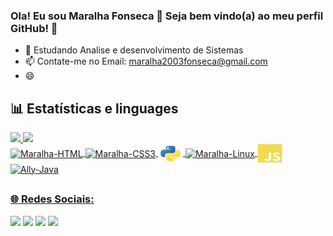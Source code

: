 ### Ola! Eu sou Maralha Fonseca 🌱 Seja bem vindo(a) ao meu perfil GitHub! 👋

- 🌱 Estudando Analise e desenvolvimento de Sistemas
- 📫  Contate-me no Email: maralha2003fonseca@gmail.com
- 😄

## 📊 Estatísticas e linguages
  <a href="https://github.com/Maralha">
  <img height="180em" src="https://github-readme-stats.vercel.app/api?username=maralha&show_icons=true&theme=dark&include_all_commits=true&count_private=true"/>
  <img height="180em" src="https://github-readme-stats.vercel.app/api/top-langs/?username=maralha&layout=compact&langs_count=16&theme=dark"/>
</div>

<div>
  <img align="center" alt="Maralha-HTML" height="30" width="40" src="https://user-images.githubusercontent.com/86207236/127777129-d379c1d2-9167-4a43-94cb-444e6590b4f0.png">
  <img align="center" alt="Maralha-CSS3" height="30" width="40" src="https://user-images.githubusercontent.com/86207236/127777210-8b70341a-6cad-48f4-a74c-f1aa903bc9ec.png">
  <img align="center" alt="Maralha-Python" height="30" width="40" src="https://raw.githubusercontent.com/devicons/devicon/master/icons/python/python-original.svg">
  <img align="center" alt="Maralha-Linux" height="30" width="40" src="https://user-images.githubusercontent.com/86207236/127777296-429e7543-3bbf-46ab-b4ff-8d1b465686e4.png">
   <img align="center" alt="Ally-Js" height="30" width="40" src="https://raw.githubusercontent.com/devicons/devicon/master/icons/javascript/javascript-plain.svg">
  <img align="center" alt="Ally-Java" height="40" width="50" src="https://cdn.jsdelivr.net/gh/devicons/devicon/icons/java/java-original.svg" >
</div>
  
  ##
  
  <h3> 🌐 Redes Sociais: <br></h3>
  
  <div> 
    <a href="https://api.whatsapp.com/send?phone=5511964261148" target="_blank"><img src="https://img.shields.io/badge/WhatsApp-25D366?style=for-the-badge&logo=whatsapp&logoColor=white" target="_blank"></a>
    <a href="https://t.me/maralhafonseca" target="_blank"><img src="https://img.shields.io/badge/Telegram-2CA5E0?style=for-the-badge&logo=telegram&logoColor=white" target="_blank"></a>
    <a href="https://www.linkedin.com/in/maralha-kelis-9a2b1a16a/" target="_blank"><img src="https://img.shields.io/badge/LinkedIn-0077B5?style=for-the-badge&logo=linkedin&logoColor=white" target="_blank"></a>
     <a href="mailto:maralha2003fonseca@gmail.com" target="_blank"><img src="https://img.shields.io/badge/Gmail-D14836?style=for-the-badge&logo=gmail&logoColor=white" target="_blank"></a>
